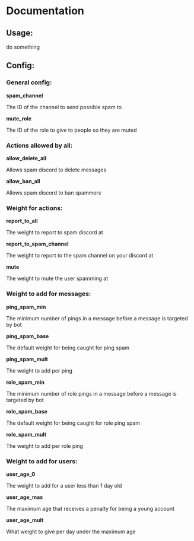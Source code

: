 # Documentation

## Usage:

do something

## Config:

### General config:

**spam_channel**

The ID of the channel to send possible spam to

**mute_role**

The ID of the role to give to people so they are muted

### Actions allowed by all:

**allow_delete_all**

Allows spam discord to delete messages

**allow_ban_all**

Allows spam discord to ban spammers

### Weight for actions:

**report_to_all**

The weight to report to spam discord at

**report_to_spam_channel**

The weight to report to the spam channel on your discord at

**mute**

The weight to mute the user spamming at

### Weight to add for messages:

**ping_spam_min**

The minimum number of pings in a message before a message is targeted by bot

**ping_spam_base**

The default weight for being caught for ping spam

**ping_spam_mult**

The weight to add per ping

**role_spam_min**

The minimum number of role pings in a message before a message is targeted by bot

**role_spam_base**

The default weight for being caught for role ping spam

**role_spam_mult**

The weight to add per role ping

### Weight to add for users:

**user_age_0**

The weight to add for a user less than 1 day old

**user_age_max**

The maximum age that receives a penalty for being a young account

**user_age_mult**

What weight to give per day under the maximum age
